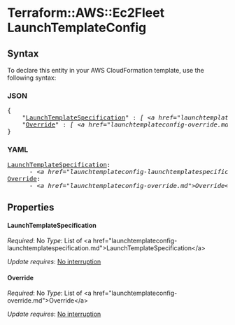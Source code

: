 # Terraform::AWS::Ec2Fleet LaunchTemplateConfig

## Syntax

To declare this entity in your AWS CloudFormation template, use the following syntax:

### JSON

<pre>
{
    "<a href="#launchtemplatespecification" title="LaunchTemplateSpecification">LaunchTemplateSpecification</a>" : <i>[ &lt;a href=&#34;launchtemplateconfig-launchtemplatespecification.md&#34;&gt;LaunchTemplateSpecification&lt;/a&gt;, ... ]</i>,
    "<a href="#override" title="Override">Override</a>" : <i>[ &lt;a href=&#34;launchtemplateconfig-override.md&#34;&gt;Override&lt;/a&gt;, ... ]</i>
}
</pre>

### YAML

<pre>
<a href="#launchtemplatespecification" title="LaunchTemplateSpecification">LaunchTemplateSpecification</a>: <i>
      - &lt;a href=&#34;launchtemplateconfig-launchtemplatespecification.md&#34;&gt;LaunchTemplateSpecification&lt;/a&gt;</i>
<a href="#override" title="Override">Override</a>: <i>
      - &lt;a href=&#34;launchtemplateconfig-override.md&#34;&gt;Override&lt;/a&gt;</i>
</pre>

## Properties

#### LaunchTemplateSpecification

_Required_: No
_Type_: List of &lt;a href=&#34;launchtemplateconfig-launchtemplatespecification.md&#34;&gt;LaunchTemplateSpecification&lt;/a&gt;

_Update requires_: [No interruption](https://docs.aws.amazon.com/AWSCloudFormation/latest/UserGuide/using-cfn-updating-stacks-update-behaviors.html#update-no-interrupt)

#### Override

_Required_: No
_Type_: List of &lt;a href=&#34;launchtemplateconfig-override.md&#34;&gt;Override&lt;/a&gt;

_Update requires_: [No interruption](https://docs.aws.amazon.com/AWSCloudFormation/latest/UserGuide/using-cfn-updating-stacks-update-behaviors.html#update-no-interrupt)

